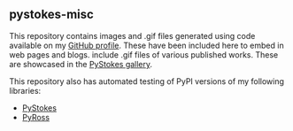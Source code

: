 ## pystokes-misc 

This repository contains images and .gif files generated using code available on my [GitHub profile](https://github.com/rajeshrinet). These have been included here to embed in web pages and blogs. include .gif files of various published works. These are showcased in the [PyStokes gallery](https://github.com/rajeshrinet/pystokes/wiki/Gallery). 

This repository also has automated testing of PyPI versions of my following libraries:
* [PyStokes](https://github.com/rajeshrinet/pystokes)
* [PyRoss](https://github.com/rajeshrinet/pyross)
